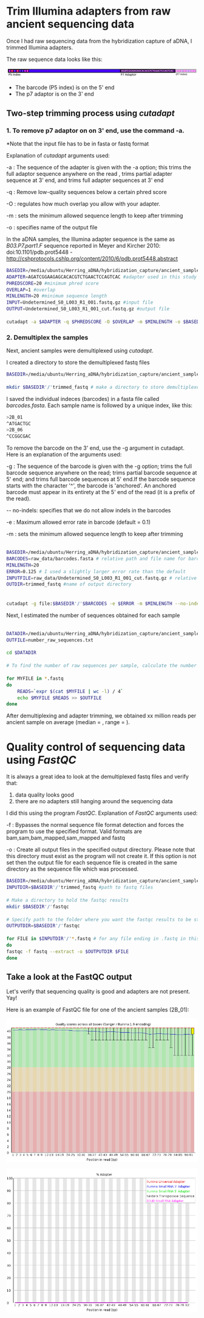 
# Trim Illumina adapters from raw ancient sequencing data

Once I had raw sequencing data from the hybridization capture of aDNA, I trimmed Illumina adapters.

The raw sequence data looks like this:

![seq-img](sequence_adapters.png)

 * The barcode (P5 index) is on the 5' end 
 * The p7 adaptor is on the 3' end


## Two-step trimming process using *cutadapt*

### 1. To remove p7 adaptor on on 3' end, use the command -a.
*Note that the input file has to be in fasta or fastq format

Explanation of *cutadapt* arguments used:

-a : The sequence of the adapter is given with the -a option; this trims the full adaptor sequence anywhere on the read , trims partial adapter sequence at 3' end, and trims full adapter sequences at 3' end

-q : Remove low-quality sequences below a certain phred score

-O : regulates how much overlap you allow with your adapter.

-m : sets the minimum allowed sequence length to keep after trimming

-o : specifies name of the output file



In the aDNA samples, the Illumina adapter sequence is the same as *B03.P7.part1.F* sequence reported in Meyer and Kircher 2010: doi:10.1101/pdb.prot5448 - http://cshprotocols.cshlp.org/content/2010/6/pdb.prot5448.abstract



``` bash
BASEDIR=/media/ubuntu/Herring_aDNA/hybridization_capture/ancient_samples/raw_data #directory with raw data
ADAPTER=AGATCGGAAGAGCACACGTCTGAACTCCAGTCAC #adapter used in this study
PHREDSCORE=20 #minimum phred score
OVERLAP=1 #overlap
MINLENGTH=20 #minimum sequence length
INPUT=Undetermined_S0_L003_R1_001.fastq.gz #input file
OUTPUT=Undetermined_S0_L003_R1_001_cut.fastq.gz #output file

cutadapt -a $ADAPTER -q $PHREDSCORE -O $OVERLAP -m $MINLENGTH -o $BASEDIR'/'$OUTPUT $BASEDIR'/'$INPUT

```
### 2. Demultiplex the samples

Next, ancient samples were demultiplexed using *cutadapt*. 

I created a directory to store the demultiplexed fastq files

``` bash
BASEDIR=/media/ubuntu/Herring_aDNA/hybridization_capture/ancient_samples # directory for ancient samples

mkdir $BASEDIR'/'trimmed_fastq # make a directory to store demultiplexed fastq files

```

I saved the individual indeces (barcodes) in a fasta file called *barcodes.fasta*. Each sample name is followed by a unique index, like this:

``` bash
>2B_01
^ATGACTGC
>2B_06
^CCGGCGAC

```

To remove the barcode on the 3' end, use the -g argument in cutadapt. Here is an explanation of the arguments used:

 -g : The sequence of the barcode is given with the -g option; trims the full barcode sequence anywhere on the read; trims partial barcode sequence at 5' end; and trims full barcode sequences at 5' end.If the barcode sequence starts with the character '^',  the barcode is 'anchored'. An anchored barcode must  appear in its entirety at the 5' end of the read (it is a prefix of the read).

-- no-indels: specifies that we do not allow indels in the barcodes

-e : Maximum allowed error rate in barcode (default = 0.1)

-m : sets the minimum allowed sequence length to keep after trimming


``` bash

BASEDIR=/media/ubuntu/Herring_aDNA/hybridization_capture/ancient_samples # base directory
BARCODES=raw_data/barcodes.fasta # relative path and file name for barcodes
MINLENGTH=20
ERROR=0.125 # I used a slightly larger error rate than the default
INPUTFILE=raw_data/Undetermined_S0_L003_R1_001_cut.fastq.gz # relative path and file name for sequencing data (adapters removed)
OUTDIR=trimmed_fastq #name of output directory


cutadapt -g file:$BASEDIR'/'$BARCODES -e $ERROR -m $MINLENGTH --no-indels --discard-untrimmed -o $BASEDIR'/'$OUTDIR'/'"{name}.fastq" $BASEDIR'/'$INPUTFILE 

```
Next, I estimated the number of sequences obtained for each sample

``` bash

DATADIR=/media/ubuntu/Herring_aDNA/hybridization_capture/ancient_samples/trimmed_fastq # Directory with fastq files
OUTFILE=number_raw_sequences.txt

cd $DATADIR 

# To find the number of raw sequences per sample, calculate the number of lines in each fastq file and divide it by four.

for MYFILE in *.fastq
do
	READS=`expr $(cat $MYFILE | wc -l) / 4`
	echo $MYFILE $READS >> $OUTFILE
done

```
After demultiplexing and adapter trimming, we obtained xx million reads per ancient sample on average (median = , range = ). 


# Quality control of sequencing data using *FastQC*

It is always a great idea to look at the demultiplexed fastq files and verify that:
1. data quality looks good
2. there are no adapters still hanging around the sequencing data

I did this using the program *FastQC*. Explanation of *FastQC* arguments used:

-f : Bypasses the normal sequence file format  detection  and  forces
              the  program  to  use  the  specified format.  Valid formats are
              bam,sam,bam_mapped,sam_mapped and fastq
              
-o : Create all output  files  in  the  specified  output  directory.
              Please  note  that this directory must exist as the program will
              not create it.  If this option is not set then the  output  file
              for  each  sequence file is created in the same directory as the
              sequence file which was processed.

``` bash
BASEDIR=/media/ubuntu/Herring_aDNA/hybridization_capture/ancient_samples #path of base directory
INPUTDIR=$BASEDIR'/'trimmed_fastq #path to fastq files

# Make a directory to hold the fastqc results
mkdir $BASEDIR'/'fastqc 

# Specify path to the folder where you want the fastqc results to be stored
OUTPUTDIR=$BASEDIR'/'fastqc 

for FILE in $INPUTDIR'/'*.fastq # for any file ending in .fastq in this directory
do
fastqc -f fastq --extract -o $OUTPUTDIR $FILE
done

```
## Take a look at the FastQC output 

Let's verify that sequencing quality is good and adapters are not present. Yay!

Here is an example of FastQC file for one of the ancient samples (2B_01):

![quality-img](fastqc_quality.png)

![adapter-img](fastqc_adapter.png)
